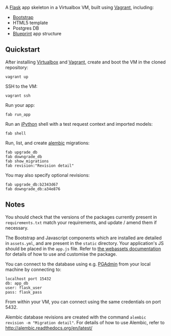 A [Flask](http://flask.pocoo.org) app skeleton in a Virtualbox VM, built using [Vagrant](http://vagrantup.com), including:

- [Bootstrap](http://twitter.github.com/bootstrap/)
- HTML5 template
- Postgres DB
- [Blueprint](http://flask.pocoo.org/docs/blueprints/) app structure

## Quickstart

After installing [Virtualbox](https://www.virtualbox.org/wiki/Downloads) and [Vagrant](http://downloads.vagrantup.com/), create and boot the VM in the cloned repository:

    vagrant up

SSH to the VM:

    vagrant ssh

Run your app:

    fab run_app

Run an [iPython](http://ipython.org) shell with a test request context and imported models:

    fab shell

Run, list, and create [alembic](http://alembic.readthedocs.org/en/latest/) migrations:

    fab upgrade_db
    fab downgrade_db
    fab show_migrations
    fab revision:"Revision detail"

You may also specify optional revisions:

    fab upgrade_db:b2343d67
    fab downgrade_db:a34e876

## Notes

You should check that the versions of the packages currently present in `requirements.txt` match your requirements, and update / amend them if necessary.

The Bootstrap and Javascript components which are installed are detailed in `assets.yml`, and are present in the `static` directory. Your application's JS should be placed in the `app.js` file. Refer to [the webassets documentation](http://webassets.readthedocs.org/en/latest/) for details of how to use and customise the package.

You can connect to the database using e.g. [PGAdmin](http://www.pgadmin.org) from your local machine by connecting to:

    localhost port 15432
    db: app_db
    user: flask_user
    pass: flask_pass

From within your VM, you can connect using the same credentials on port 5432.

Alembic database revisions are created with the command `alembic revision -m "Migration detail"`. For details of how to use Alembic, refer to http://alembic.readthedocs.org/en/latest/


